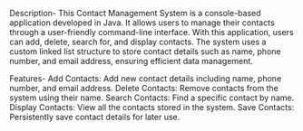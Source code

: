 Description-
This Contact Management System is a console-based application developed in Java. 
It allows users to manage their contacts through a user-friendly command-line interface. 
With this application, users can add, delete, search for, and display contacts. 
The system uses a custom linked list structure to store contact details such as name, phone number, and email address, ensuring efficient data management.

Features-
Add Contacts: Add new contact details including name, phone number, and email address.
Delete Contacts: Remove contacts from the system using their name.
Search Contacts: Find a specific contact by name.
Display Contacts: View all the contacts stored in the system.
Save Contacts: Persistently save contact details for later use.
